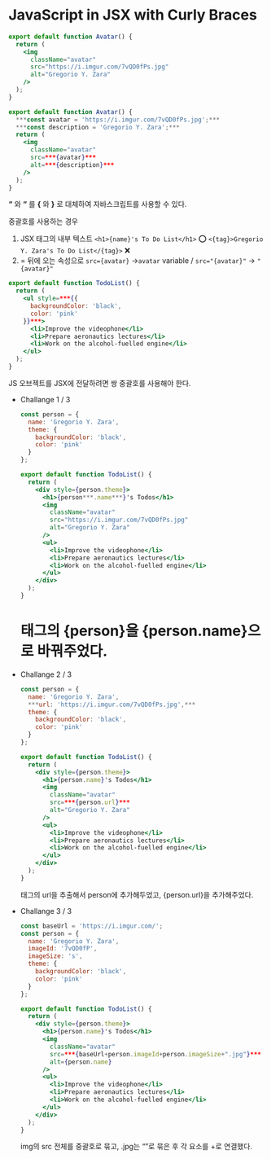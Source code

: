 # JavaScript in JSX with Curly Braces

```jsx
export default function Avatar() {
  return (
    <img
      className="avatar"
      src="https://i.imgur.com/7vQD0fPs.jpg"
      alt="Gregorio Y. Zara"
    />
  );
}
```

```jsx
export default function Avatar() {
  ***const avatar = 'https://i.imgur.com/7vQD0fPs.jpg';***
  ***const description = 'Gregorio Y. Zara';***
  return (
    <img
      className="avatar"
      src=***{avatar}***
      alt=***{description}***
    />
  );
}
```

**“**  와 **“** 를 **{** 와 **}** 로 대체하여 자바스크립트를 사용할 수 있다.

중괄호를 사용하는 경우

1. JSX 태그의 내부 텍스트 `<h1>{name}'s To Do List</h1>` ⭕ `<{tag}>Gregorio Y. Zara's To Do List</{tag}>` ❌
2. = 뒤에 오는 속성으로 `src={avatar}` →`avatar` variable / `src="{avatar}"` → `"{avatar}"`

```jsx
export default function TodoList() {
  return (
    <ul style=***{{
      backgroundColor: 'black',
      color: 'pink'
    }}***>
      <li>Improve the videophone</li>
      <li>Prepare aeronautics lectures</li>
      <li>Work on the alcohol-fuelled engine</li>
    </ul>
  );
}
```

JS 오브젝트를 JSX에 전달하려면 쌍 중괄호를 사용해야 한다.

- Challange 1 / 3
    
    ```jsx
    const person = {
      name: 'Gregorio Y. Zara',
      theme: {
        backgroundColor: 'black',
        color: 'pink'
      }
    };
    
    export default function TodoList() {
      return (
        <div style={person.theme}>
          <h1>{person***.name***}'s Todos</h1>
          <img
            className="avatar"
            src="https://i.imgur.com/7vQD0fPs.jpg"
            alt="Gregorio Y. Zara"
          />
          <ul>
            <li>Improve the videophone</li>
            <li>Prepare aeronautics lectures</li>
            <li>Work on the alcohol-fuelled engine</li>
          </ul>
        </div>
      );
    }
    ```
    
    <h1>태그의 {person}을 {person.name}으로 바꿔주었다.
    
- Challange 2 / 3
    
    ```jsx
    const person = {
      name: 'Gregorio Y. Zara',
      ***url: 'https://i.imgur.com/7vQD0fPs.jpg',***
      theme: {
        backgroundColor: 'black',
        color: 'pink'
      }
    };
    
    export default function TodoList() {
      return (
        <div style={person.theme}>
          <h1>{person.name}'s Todos</h1>
          <img
            className="avatar"
            src=***{person.url}***
            alt="Gregorio Y. Zara"
          />
          <ul>
            <li>Improve the videophone</li>
            <li>Prepare aeronautics lectures</li>
            <li>Work on the alcohol-fuelled engine</li>
          </ul>
        </div>
      );
    }
    ```
    
    <img>태그의 url을 추출해서 person에 추가해두었고, {person.url}을 추가해주었다.
    
- Challange 3 / 3
    
    ```jsx
    const baseUrl = 'https://i.imgur.com/';
    const person = {
      name: 'Gregorio Y. Zara',
      imageId: '7vQD0fP',
      imageSize: 's',
      theme: {
        backgroundColor: 'black',
        color: 'pink'
      }
    };
    
    export default function TodoList() {
      return (
        <div style={person.theme}>
          <h1>{person.name}'s Todos</h1>
          <img
            className="avatar"
            src=***{baseUrl+person.imageId+person.imageSize+".jpg"}***
            alt={person.name}
          />
          <ul>
            <li>Improve the videophone</li>
            <li>Prepare aeronautics lectures</li>
            <li>Work on the alcohol-fuelled engine</li>
          </ul>
        </div>
      );
    }
    ```
    
    img의 src 전체를 중괄호로 묶고, .jpg는 “”로 묶은 후 각 요소를 +로 연결했다.